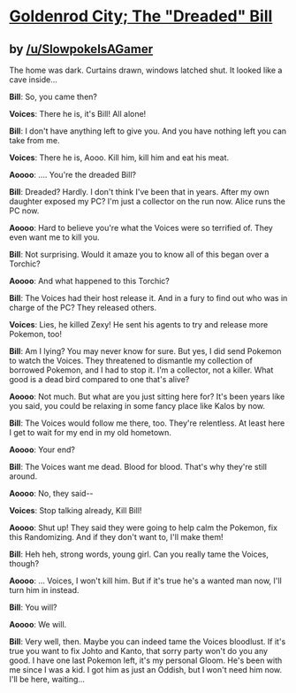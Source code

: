 # [Goldenrod City; The "Dreaded" Bill](http://www.reddit.com/r/twitchplayspokemon/comments/26pner/tpp_hg_part_5_goldenrod_city_the_dreaded_bill/)
## by [/u/SlowpokeIsAGamer](http://www.reddit.com/user/SlowpokeIsAGamer)


The home was dark. Curtains drawn, windows latched shut. It looked like a cave inside...

**Bill**: So, you came then?

**Voices**: There he is, it's Bill! All alone!

**Bill**: I don't have anything left to give you. And you have nothing left you can take from me.

**Voices**: There he is, Aooo. Kill him, kill him and eat his meat.

**Aoooo**: .... You're the dreaded Bill?

**Bill**: Dreaded?  Hardly. I don't think I've been that in years. After my own daughter exposed my PC? I'm just a collector on the run now. Alice runs the PC now.

**Aoooo**: Hard to believe you're what the Voices were so terrified of. They even want me to kill you.

**Bill**: Not surprising. Would it amaze you to know all of this began over a Torchic?

**Aoooo**: And what happened to this Torchic?

**Bill**: The Voices had their host release it. And in a fury to find out who was in charge of the PC? They released others.

**Voices**: Lies, he killed Zexy! He sent his agents to try and release more Pokemon, too!

**Bill**: Am I lying? You may never know for sure. But yes, I did send Pokemon to watch the Voices. They threatened to dismantle my collection of borrowed Pokemon, and I had to stop it. I'm a collector, not a killer. What good is a dead bird compared to one that's alive?

**Aoooo**: Not much. But what are you just sitting here for? It's been years like you said, you could be relaxing in some fancy place like Kalos by now.

**Bill**: The Voices would follow me there, too. They're relentless. At least here I get to wait for my end in my old hometown.

**Aoooo**: Your end?

**Bill**: The Voices want me dead. Blood for blood. That's why they're still around.

**Aoooo**: No, they said--

**Voices**: Stop talking already, Kill Bill!

**Aoooo**: Shut up! They said they were going to help calm the Pokemon, fix this Randomizing. And if they don't want to, I'll make them!

**Bill**: Heh heh, strong words, young girl. Can you really tame the Voices, though?

**Aoooo**: ... Voices, I won't kill him. But if it's true he's a wanted man now, I'll turn him in instead.

**Bill**: You will?

**Aoooo**: We will.

**Bill**: Very well, then. Maybe you can indeed tame the Voices bloodlust. If it's true you want to fix Johto and Kanto, that sorry party won't do you any good. I have one last Pokemon left, it's my personal Gloom. He's been with me since I was a kid. I got him as just an Oddish, but I won't need him now. I'll be here, waiting...
